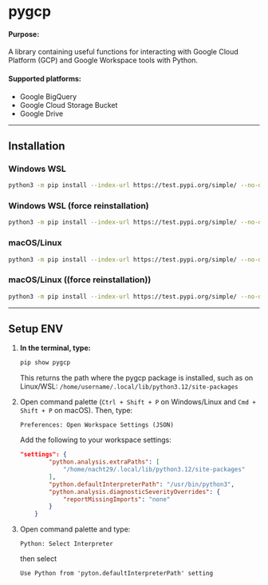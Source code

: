 # pygcp

#### **Purpose:**
A library containing useful functions for interacting with Google Cloud Platform (GCP) and Google Workspace tools with Python.

#### **Supported platforms:**
- Google BigQuery
- Google Cloud Storage Bucket
- Google Drive

---

## Installation

### Windows WSL

```bash
python3 -m pip install --index-url https://test.pypi.org/simple/ --no-deps pygcp==1.1.0 --break-system-packages
```

### Windows WSL (force reinstallation)

```bash
python3 -m pip install --index-url https://test.pypi.org/simple/ --no-deps pygcp==1.1.0 --break-system- --force-reinstall
```


### macOS/Linux

```bash
python3 -m pip install --index-url https://test.pypi.org/simple/ --no-deps pygcp==1.1.0
```

### macOS/Linux ((force reinstallation))

```bash
python3 -m pip install --index-url https://test.pypi.org/simple/ --no-deps pygcp==1.1.0 --force-reinstall
```

---

## Setup ENV

1. **In the terminal, type:**

	```bash
	pip show pygcp
	```

	This returns the path where the pygcp package is installed, such as on Linux/WSL: ```/home/username/.local/lib/python3.12/site-packages```

2. Open command palette (```Ctrl + Shift + P``` on Windows/Linux and ```Cmd + Shift + P``` on macOS). Then, type:

	```
	Preferences: Open Workspace Settings (JSON)
	```

	Add the following to your workspace settings:

	```json
	"settings": {
			"python.analysis.extraPaths": [
				"/home/nacht29/.local/lib/python3.12/site-packages"
			],
			"python.defaultInterpreterPath": "/usr/bin/python3",
			"python.analysis.diagnosticSeverityOverrides": {
				"reportMissingImports": "none"
			}
		}
	```

3. Open command palette and type: 
	
	```
	Python: Select Interpreter
	``` 
	
	then select
	
	```
	Use Python from 'pyton.defaultInterpreterPath' setting
	```
